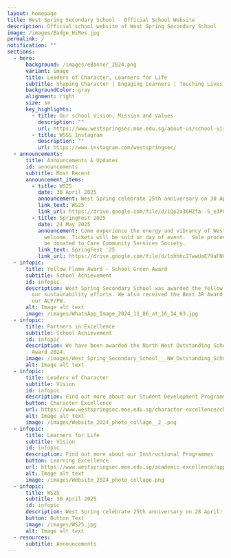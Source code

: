 ```yaml
---
layout: homepage
title: West Spring Secondary School - Official School Website
description: Official school website of West Spring Secondary School
image: /images/Badge_HiRes.jpg
permalink: /
notification: ""
sections:
  - hero:
      background: /images/eBanner_2024.png
      variant: image
      title: Leaders of Character, Learners for Life
      subtitle: Shaping Character | Engaging Learners | Touching Lives
      backgroundColor: gray
      alignment: right
      size: sm
      key_highlights:
        - title: Our school Vision, Mission and Values
          description: ""
          url: https://www.westspringsec.moe.edu.sg/about-us/school-vision-mission-values/
        - title: WSSS Instagram
          description: ""
          url: https://www.instagram.com/westspringsec/
  - announcements:
      title: Announcements & Updates
      id: announcements
      subtitle: Most Recent
      announcement_items:
        - title: WS25
          date: 30 April 2025
          announcement: West Spring celebrate 25th anniversary on 30 April!
          link_text: WS25
          link_url: https://drive.google.com/file/d/1Qo2a36HZfa--S_e3PGfWYzb67A2cYZhT/view?usp=sharing
        - title: SpringFest 2025
          date: 24 May 2025
          announcement: Come experience the energy and vibrancy of West Spring! All are
            welcome. Tickets will be sold on day of event.  Sale proceeds will
            be donated to Care Community Services Society.
          link_text: SpringFest '25
          link_url: https://drive.google.com/file/d/1ohhhcITwwUaE79aFNCZVCi9hxzIUYU-H/view?usp=sharing
  - infopic:
      title: Yellow Flame Award - School Green Award
      subtitle: School Achievement
      id: infopic
      description: West Spring Secondary School was awarded the Yellow Flame Award for
        our sustainability efforts. We also received the Best 3R Award for ActS,
        our ALP/PW.
      alt: Image alt text
      image: /images/WhatsApp_Image_2024_11_06_at_16_14_03.jpg
  - infopic:
      title: Partners in Excellence
      subtitle: School Achievement
      id: infopic
      description: We have been awarded the North West Outstanding School Partner
        Award 2024.
      image: /images/West_Spring_Secondary_School___NW_Outstanding_School_Partner_Award_2024__Gold_.jpg
      alt: Image alt text
  - infopic:
      title: Leaders of Character
      subtitle: Vision
      id: infopic
      description: Find out more about our Student Development Programmes
      button: Character Excellence
      url: https://www.westspringsec.moe.edu.sg/character-excellence/character-and-citizenship-education/
      alt: Image alt text
      image: /images/Website_2024_photo_collage__2_.png
  - infopic:
      title: Learners for Life
      subtitle: Vision
      id: infopic
      description: Find out more about our Instructional Programmes
      button: Learning Excellence
      url: https://www.westspringsec.moe.edu.sg/academic-excellence/applied-learning-programme/
      alt: Image alt text
      image: /images/Website_2024_photo_collage.png
  - infopic:
      title: WS25
      subtitle: 30 April 2025
      id: infopic
      description: West Spring celebrate 25th anniversary on 28 April!
      button: Button Text
      image: /images/WS25.jpg
      alt: Image alt text
  - resources:
      subtitle: Announcements
---
```

